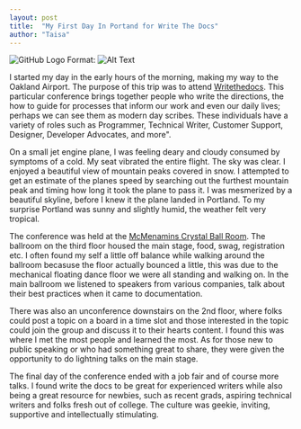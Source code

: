 ```yaml
---
layout: post
title:  "My First Day In Portand for Write The Docs"
author: "Taisa"
---
```


![GitHub Logo](/images/logo.png)
Format: ![Alt Text](https://www.dropbox.com/s/53zq3baycsncd86/20180506_175917.jpg?dl=0)

I started my day in the early hours of the morning, making my way to the Oakland Airport. The purpose of this trip was to attend [Writethedocs](http://www.writethedocs.org/conf/portland/2018/). This particular conference brings together people who write the directions, the how to guide for processes that inform our work and even our daily lives; perhaps we can see them as modern day scribes. These individuals have a variety of roles such as Programmer, Technical Writer, Customer Support, Designer, Developer Advocates, and more".

On a small jet engine plane, I was feeling deary and cloudy consumed by symptoms of a cold. My seat vibrated the entire flight. The sky was clear. I enjoyed a beautiful view of mountain peaks covered in snow. I attempted to get an estimate of the planes speed by searching out the furthest mountain peak and timing how long it took the plane to pass it. I was mesmerized by a beautiful skyline, before I knew it the plane landed in Portland. To my surprise Portland was sunny and slightly humid, the weather felt very tropical.

The conference was held at the [McMenamins Crystal Ball Room](https://en.wikipedia.org/wiki/Crystal_Ballroom_(Portland,_Oregon)). The ballroom on the third floor housed the main stage, food, swag, registration etc. I often found my self a little off balance while walking around the ballroom becasuse the floor actually bounced a little, this was due to the mechanical floating dance floor we were all standing and walking on. In the main ballroom we listened to speakers from various companies, talk about their best practices when it came to documentation. 

There was also an unconference downstairs on the 2nd floor, where folks could post a topic on a board in a time slot and those interested in the topic could join the group and discuss it to their hearts content. I found this was where I met the most people and learned the most. As for those new to public speaking or who had something great to share, they were given the opportunity to do lightning talks on the main stage. 

The final day of the conference ended with a job fair and of course more talks. I found write the docs to be great for experienced writers while also being a great resource for newbies, such as recent grads, aspiring technical writers and folks fresh out of college. The culture was geekie, inviting, supportive and intellectually stimulating.
